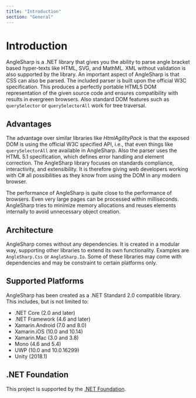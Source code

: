 ```yaml
---
title: "Introduction"
section: "General"
---
```

# Introduction

AngleSharp is a .NET library that gives you the ability to parse angle bracket based hyper-texts like HTML, SVG, and MathML. XML without validation is also supported by the library. An important aspect of AngleSharp is that CSS can also be parsed. The included parser is built upon the official W3C specification. This produces a perfectly portable HTML5 DOM representation of the given source code and ensures compatibility with results in evergreen browsers. Also standard DOM features such as `querySelector` or `querySelectorAll` work for tree traversal.

## Advantages

The advantage over similar libraries like *HtmlAgilityPack* is that the exposed DOM is using the official W3C specified API, i.e., that even things like `querySelectorAll` are available in AngleSharp. Also the parser uses the HTML 5.1 specification, which defines error handling and element correction. The AngleSharp library focuses on standards compliance, interactivity, and extensibility. It is therefore giving web developers working with C# all possibilities as they know from using the DOM in any modern browser.

The performance of AngleSharp is quite close to the performance of browsers. Even very large pages can be processed within milliseconds. AngleSharp tries to minimize memory allocations and reuses elements internally to avoid unnecessary object creation.

## Architecture

AngleSharp comes without any dependencies. It is created in a modular way, supporting other libraries to extend its own functionality. Examples are `AngleSharp.Css` or `AngleSharp.Io`. Some of these libraries may come with dependencies and may be constraint to certain platforms only.

## Supported Platforms

AngleSharp has been created as a .NET Standard 2.0 compatible library. This includes, but is not limited to:

- .NET Core (2.0 and later)
- .NET Framework (4.6 and later)
- Xamarin.Android (7.0 and 8.0)
- Xamarin.iOS (10.0 and 10.14)
- Xamarin.Mac (3.0 and 3.8)
- Mono (4.6 and 5.4)
- UWP (10.0 and 10.0.16299)
- Unity (2018.1)

## .NET Foundation

This project is supported by the [.NET Foundation](https://dotnetfoundation.org).
